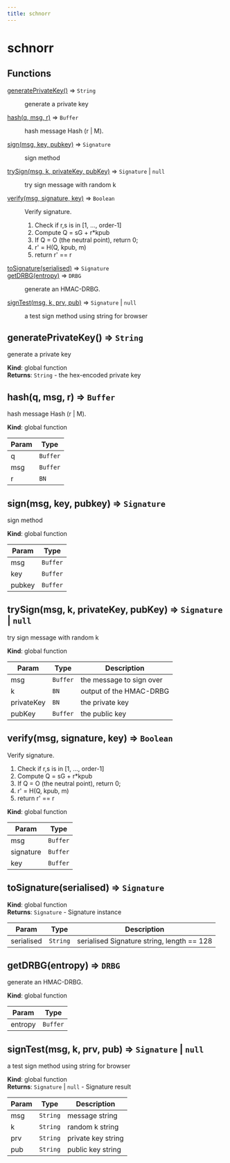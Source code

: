 ```yaml
---
title: schnorr
---
```


# schnorr

## Functions

<dl>
<dt><a href="#generatePrivateKey">generatePrivateKey()</a> ⇒ <code>String</code></dt>
<dd><p>generate a private key</p>
</dd>
<dt><a href="#hash">hash(q, msg, r)</a> ⇒ <code>Buffer</code></dt>
<dd><p>hash message Hash (r | M).</p>
</dd>
<dt><a href="#sign">sign(msg, key, pubkey)</a> ⇒ <code>Signature</code></dt>
<dd><p>sign method</p>
</dd>
<dt><a href="#trySign">trySign(msg, k, privateKey, pubKey)</a> ⇒ <code>Signature</code> | <code>null</code></dt>
<dd><p>try sign message with random k</p>
</dd>
<dt><a href="#verify">verify(msg, signature, key)</a> ⇒ <code>Boolean</code></dt>
<dd><p>Verify signature.</p>
<ol>
<li>Check if r,s is in [1, ..., order-1]</li>
<li>Compute Q = sG + r*kpub</li>
<li>If Q = O (the neutral point), return 0;</li>
<li>r&#39; = H(Q, kpub, m)</li>
<li>return r&#39; == r</li>
</ol>
</dd>
<dt><a href="#toSignature">toSignature(serialised)</a> ⇒ <code>Signature</code></dt>
<dd></dd>
<dt><a href="#getDRBG">getDRBG(entropy)</a> ⇒ <code>DRBG</code></dt>
<dd><p>generate an HMAC-DRBG.</p>
</dd>
<dt><a href="#signTest">signTest(msg, k, prv, pub)</a> ⇒ <code>Signature</code> | <code>null</code></dt>
<dd><p>a test sign method using string for browser</p>
</dd>
</dl>

<a name="generatePrivateKey"></a>

## generatePrivateKey() ⇒ <code>String</code>
generate a private key

**Kind**: global function  
**Returns**: <code>String</code> - the hex-encoded private key  
<a name="hash"></a>

## hash(q, msg, r) ⇒ <code>Buffer</code>
hash message Hash (r | M).

**Kind**: global function  

| Param | Type |
| --- | --- |
| q | <code>Buffer</code> | 
| msg | <code>Buffer</code> | 
| r | <code>BN</code> | 

<a name="sign"></a>

## sign(msg, key, pubkey) ⇒ <code>Signature</code>
sign method

**Kind**: global function  

| Param | Type |
| --- | --- |
| msg | <code>Buffer</code> | 
| key | <code>Buffer</code> | 
| pubkey | <code>Buffer</code> | 

<a name="trySign"></a>

## trySign(msg, k, privateKey, pubKey) ⇒ <code>Signature</code> \| <code>null</code>
try sign message with random k

**Kind**: global function  

| Param | Type | Description |
| --- | --- | --- |
| msg | <code>Buffer</code> | the message to sign over |
| k | <code>BN</code> | output of the HMAC-DRBG |
| privateKey | <code>BN</code> | the private key |
| pubKey | <code>Buffer</code> | the public key |

<a name="verify"></a>

## verify(msg, signature, key) ⇒ <code>Boolean</code>
Verify signature.
1. Check if r,s is in [1, ..., order-1]
2. Compute Q = sG + r*kpub
3. If Q = O (the neutral point), return 0;
4. r' = H(Q, kpub, m)
5. return r' == r

**Kind**: global function  

| Param | Type |
| --- | --- |
| msg | <code>Buffer</code> | 
| signature | <code>Buffer</code> | 
| key | <code>Buffer</code> | 

<a name="toSignature"></a>

## toSignature(serialised) ⇒ <code>Signature</code>
**Kind**: global function  
**Returns**: <code>Signature</code> - Signature instance  

| Param | Type | Description |
| --- | --- | --- |
| serialised | <code>String</code> | serialised Signature string, length == 128 |

<a name="getDRBG"></a>

## getDRBG(entropy) ⇒ <code>DRBG</code>
generate an HMAC-DRBG.

**Kind**: global function  

| Param | Type |
| --- | --- |
| entropy | <code>Buffer</code> | 

<a name="signTest"></a>

## signTest(msg, k, prv, pub) ⇒ <code>Signature</code> \| <code>null</code>
a test sign method using string for browser

**Kind**: global function  
**Returns**: <code>Signature</code> \| <code>null</code> - Signature result  

| Param | Type | Description |
| --- | --- | --- |
| msg | <code>String</code> | message string |
| k | <code>String</code> | random k string |
| prv | <code>String</code> | private key string |
| pub | <code>String</code> | public key string |

